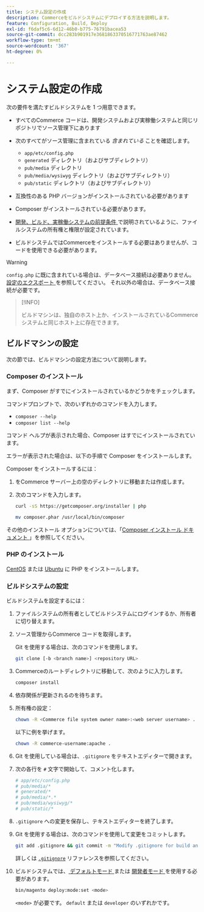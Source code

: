```yaml
---
title: システム設定の作成
description: Commerceをビルドシステムにデプロイする方法を説明します。
feature: Configuration, Build, Deploy
exl-id: f6daf5c6-6d12-46b0-b775-76791bacea53
source-git-commit: dcc283b901917e3681863370516771763ae87462
workflow-type: tm+mt
source-wordcount: '367'
ht-degree: 0%

---
```


# システム設定の作成

次の要件を満たすビルドシステムを 1 つ用意できます。

- すべてのCommerce コードは、開発システムおよび実稼働システムと同じリポジトリでソース管理下にあります
- 次のすべてがソース管理に含まれている _含まれている_ ことを確認します。

   - `app/etc/config.php`
   - `generated` ディレクトリ（およびサブディレクトリ）
   - `pub/media` ディレクトリ
   - `pub/media/wysiwyg` ディレクトリ（およびサブディレクトリ）
   - `pub/static` ディレクトリ（およびサブディレクトリ）

- 互換性のある PHP バージョンがインストールされている必要があります
- Composer がインストールされている必要があります。
- [ 開発、ビルド、実稼働システムの前提条件 ](../deployment/technical-details.md) で説明されているように、ファイルシステムの所有権と権限が設定されています。
- ビルドシステムではCommerceをインストールする必要はありませんが、コードを使用できる必要があります。

>[!WARNING]
>
>`config.php` に既に含まれている場合は、データベース接続は必要ありません。[ 設定のエクスポート ](../cli/export-configuration.md) を参照してください。 それ以外の場合は、データベース接続が必要です。

>[!INFO]
>
>ビルドマシンは、独自のホスト上か、インストールされているCommerce システムと同じホスト上に存在できます。

## ビルドマシンの設定

次の節では、ビルドマシンの設定方法について説明します。

### Composer のインストール

まず、Composer がすでにインストールされているかどうかをチェックします。

コマンドプロンプトで、次のいずれかのコマンドを入力します。

- `composer --help`
- `composer list --help`

コマンド ヘルプが表示された場合、Composer はすでにインストールされています。

エラーが表示された場合は、以下の手順で Composer をインストールします。

Composer をインストールするには：

1. をCommerce サーバー上の空のディレクトリに移動または作成します。

1. 次のコマンドを入力します。

   ```bash
   curl -sS https://getcomposer.org/installer | php
   ```

   ```bash
   mv composer.phar /usr/local/bin/composer
   ```

その他のインストール オプションについては、「[Composer インストール ドキュメント ][composer]」を参照してください。

### PHP のインストール

[CentOS] または [Ubuntu] に PHP をインストールします。

### ビルドシステムの設定

ビルドシステムを設定するには：

1. ファイルシステムの所有者としてビルドシステムにログインするか、所有者に切り替えます。
1. ソース管理からCommerce コードを取得します。

   Git を使用する場合は、次のコマンドを使用します。

   ```bash
   git clone [-b <branch name>] <repository URL>
   ```

1. Commerceのルートディレクトリに移動して、次のように入力します。

   ```bash
   composer install
   ```

1. 依存関係が更新されるのを待ちます。
1. 所有権の設定：

   ```bash
   chown -R <Commerce file system owner name>:<web server username> .
   ```

   以下に例を挙げます。

   ```bash
   chown -R commerce-username:apache .
   ```

1. Git を使用している場合は、`.gitignore` をテキストエディターで開きます。
1. 次の各行を `#` 文字で開始して、コメント化します。

   ```conf
   # app/etc/config.php
   # pub/media/*
   # generated/*
   # pub/media/*.*
   # pub/media/wysiwyg/*
   # pub/static/*
   ```

1. `.gitignore` への変更を保存し、テキストエディターを終了します。
1. Git を使用する場合は、次のコマンドを使用して変更をコミットします。

   ```bash
   git add .gitignore && git commit -m "Modify .gitignore for build and production"
   ```

   詳しくは [`.gitignore`](../reference/config-reference-gitignore.md) リファレンスを参照してください。

1. ビルドシステムでは、[ デフォルトモード ](../bootstrap/application-modes.md#default-mode) または [ 開発者モード ](../bootstrap/application-modes.md#developer-mode) を使用する必要があります。

   ```bash
   bin/magento deploy:mode:set <mode>
   ```

   `<mode>` が必要です。 `default` または `developer` のいずれかです。

<!-- Link Definitions -->

[CentOS]: https://wiki.centos.org/HowTos/php7
[composer]: https://getcomposer.org/download/
[Ubuntu]: https://help.ubuntu.com/lts/serverguide/php.html
